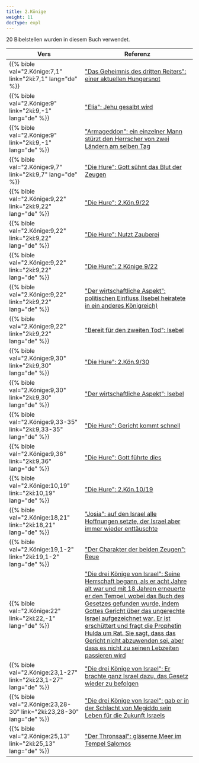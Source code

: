 ```yaml
---
title: 2.Könige
weight: 11
docType: expl
---
```


20 Bibelstellen wurden in diesem Buch verwendet.

| Vers | Referenz |
|-------|-----------|
| {{% bible val="2.Könige:7,1" link="2ki:7,1" lang="de" %}} | ["Das Geheimnis des dritten Reiters": einer aktuellen Hungersnot](../exampleSite/content/expl/../expl/content/seals/the-mystery-of-the-four-horse-men#3bc5) |
| {{% bible val="2.Könige:9" link="2ki:9,-1" lang="de" %}} | ["Elia": Jehu gesalbt wird](../exampleSite/content/expl/../expl/content/bowls/the-key-to-armageddon#5f7a) |
| {{% bible val="2.Könige:9" link="2ki:9,-1" lang="de" %}} | ["Armageddon": ein einzelner Mann stürzt den Herrscher von zwei Ländern am selben Tag](../exampleSite/content/expl/../quick/content/bowls#None) |
| {{% bible val="2.Könige:9,7" link="2ki:9,7" lang="de" %}} | ["Die Hure": Gott sühnt das Blut der Zeugen](../exampleSite/content/expl/../expl/content/harlot/who-is-the-harlot-babylon-part-1#f764) |
| {{% bible val="2.Könige:9,22" link="2ki:9,22" lang="de" %}} | ["Die Hure": 2.Kön.9/22](../exampleSite/content/expl/../expl/content/harlot/who-is-the-harlot-babylon-part-1#f764) |
| {{% bible val="2.Könige:9,22" link="2ki:9,22" lang="de" %}} | ["Die Hure": Nutzt Zauberei](../exampleSite/content/expl/../expl/content/harlot/who-is-the-harlot-babylon-part-1#f764) |
| {{% bible val="2.Könige:9,22" link="2ki:9,22" lang="de" %}} | ["Die Hure": 2 Könige 9/22](../exampleSite/content/expl/../expl/content/harlot/who-is-the-harlot-babylon-part-1#f764) |
| {{% bible val="2.Könige:9,22" link="2ki:9,22" lang="de" %}} | ["Der wirtschaftliche Aspekt": politischen Einfluss (Isebel heiratete in ein anderes Königreich)](../exampleSite/content/expl/../expl/content/harlot/who-is-the-harlot-babylon-part-2#f24d) |
| {{% bible val="2.Könige:9,22" link="2ki:9,22" lang="de" %}} | ["Bereit für den zweiten Tod": Isebel](../exampleSite/content/expl/../expl/content/paradise/the-new-jerusalem#e855) |
| {{% bible val="2.Könige:9,30" link="2ki:9,30" lang="de" %}} | ["Die Hure": 2.Kön.9/30](../exampleSite/content/expl/../expl/content/harlot/who-is-the-harlot-babylon-part-1#f764) |
| {{% bible val="2.Könige:9,30" link="2ki:9,30" lang="de" %}} | ["Der wirtschaftliche Aspekt": Isebel](../exampleSite/content/expl/../expl/content/harlot/who-is-the-harlot-babylon-part-2#f24d) |
| {{% bible val="2.Könige:9,33-35" link="2ki:9,33-35" lang="de" %}} | ["Die Hure": Gericht kommt schnell](../exampleSite/content/expl/../expl/content/harlot/who-is-the-harlot-babylon-part-1#f764) |
| {{% bible val="2.Könige:9,36" link="2ki:9,36" lang="de" %}} | ["Die Hure": Gott führte dies](../exampleSite/content/expl/../expl/content/harlot/who-is-the-harlot-babylon-part-1#f764) |
| {{% bible val="2.Könige:10,19" link="2ki:10,19" lang="de" %}} | ["Die Hure": 2.Kön.10/19](../exampleSite/content/expl/../expl/content/harlot/who-is-the-harlot-babylon-part-1#f764) |
| {{% bible val="2.Könige:18,21" link="2ki:18,21" lang="de" %}} | ["Josia": auf den Israel alle Hoffnungen setzte, der Israel aber immer wieder enttäuschte](../exampleSite/content/expl/../expl/content/bowls/the-key-to-armageddon#2a48) |
| {{% bible val="2.Könige:19,1-2" link="2ki:19,1-2" lang="de" %}} | ["Der Charakter der beiden Zeugen": Reue](../exampleSite/content/expl/../expl/content/witnesses/the-two-witnesses#5f50) |
| {{% bible val="2.Könige:22" link="2ki:22,-1" lang="de" %}} | ["Die drei Könige von Israel": Seine Herrschaft begann, als er acht Jahre alt war und mit 18 Jahren erneuerte er den Tempel, wobei das Buch des Gesetzes gefunden wurde, indem Gottes Gericht über das ungerechte Israel aufgezeichnet war. Er ist erschüttert und fragt die Prophetin Hulda um Rat. Sie sagt, dass das Gericht nicht abzuwenden sei, aber dass es nicht zu seinen Lebzeiten passieren wird](../exampleSite/content/expl/../expl/content/bowls/armageddon-and-the-battle-of-karkemish#da44) |
| {{% bible val="2.Könige:23,1-27" link="2ki:23,1-27" lang="de" %}} | ["Die drei Könige von Israel": Er brachte ganz Israel dazu, das Gesetz wieder zu befolgen](../exampleSite/content/expl/../expl/content/bowls/armageddon-and-the-battle-of-karkemish#da44) |
| {{% bible val="2.Könige:23,28-30" link="2ki:23,28-30" lang="de" %}} | ["Die drei Könige von Israel": gab er in der Schlacht von Megiddo sein Leben für die Zukunft Israels](../exampleSite/content/expl/../expl/content/bowls/armageddon-and-the-battle-of-karkemish#da44) |
| {{% bible val="2.Könige:25,13" link="2ki:25,13" lang="de" %}} | ["Der Thronsaal": gläserne Meer im Tempel Salomos](../exampleSite/content/expl/../expl/content/worship/worship-in-the-throne-room#0938) |
